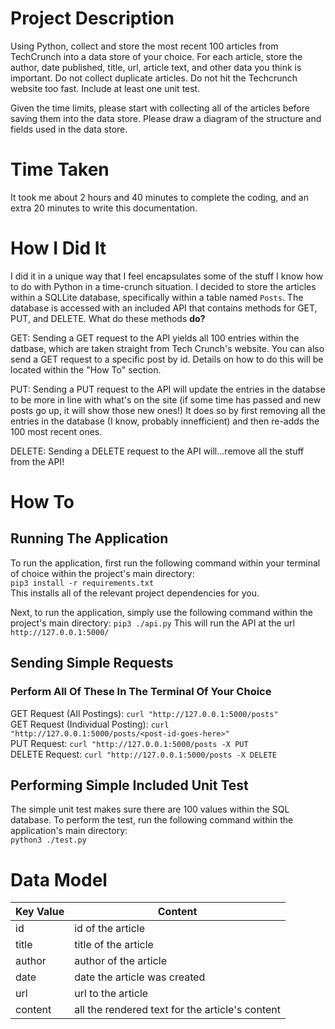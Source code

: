# Project Description 
Using Python, collect and store the most recent 100 articles from TechCrunch into a data store of your choice. For each article, store the author, date published, title, url, article text, and other data you think is important. Do not collect duplicate articles. Do not hit the Techcrunch website too fast. Include at least one unit test. 

Given the time limits, please start with collecting all of the articles before saving them into the data store. Please draw a diagram of the structure and fields used in the data store.

# Time Taken
It took me about 2 hours and 40 minutes to complete the coding, and an extra 20 minutes to write this documentation.

# How I Did It
I did it in a unique way that I feel encapsulates some of the stuff I know how to do with Python in a time-crunch situation.
I decided to store the articles within a SQLLite database, specifically within a table named `Posts`. 
The database is accessed with an included API that contains methods for GET, PUT, and DELETE. 
What do these methods **do?**

GET: Sending a GET request to the API yields all 100 entries within the datbase, which are taken straight from Tech Crunch's website.
You can also send a GET request to a specific post by id. Details on how to do this will be located within the "How To" section.

PUT: Sending a PUT request to the API will update the entries in the databse to be more in line with what's on the site (if some time has passed and new posts go up, it will show those new ones!) It does so by first removing all the entries in the database (I know, probably innefficient) and then re-adds the 100 most recent ones.

DELETE: Sending a DELETE request to the API will...remove all the stuff from the API!

# How To 
## Running The Application
To run the application, first run the following command within your terminal of choice within the project's main directory: </br>
`pip3 install -r requirements.txt` </br>
This installs all of the relevant project dependencies for you. </br>

Next, to run the application, simply use the following command within the project's main directory:
`pip3 ./api.py`
This will run the API at the url `http://127.0.0.1:5000/`

## Sending Simple Requests
### Perform All Of These In The Terminal Of Your Choice
GET Request (All Postings): `curl "http://127.0.0.1:5000/posts"` </br>
GET Request (Individual Posting): `curl "http://127.0.0.1:5000/posts/<post-id-goes-here>"` </br>
PUT Request: `curl "http://127.0.0.1:5000/posts -X PUT`  </br>
DELETE Request: `curl "http://127.0.0.1:5000/posts -X DELETE` 

## Performing Simple Included Unit Test
The simple unit test makes sure there are 100 values within the SQL database.
To perform the test, run the following command within the application's main directory: </br>
`python3 ./test.py`

# Data Model
| Key Value  | Content |
| ------------- | ------------- |
| id  | id of the article  |
| title  | title of the article  |
| author  | author of the article  |
| date  | date the article was created  |
| url  | url to the article  |
| content  | all the rendered text for the article's content  |
